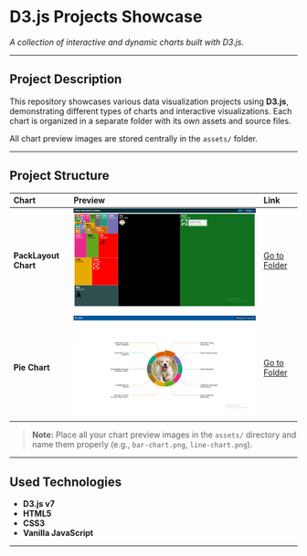 # D3.js Projects Showcase

*A collection of interactive and dynamic charts built with D3.js.*

---

## Project Description

This repository showcases various data visualization projects using **D3.js**, demonstrating different types of charts and interactive visualizations. Each chart is organized in a separate folder with its own assets and source files.

All chart preview images are stored centrally in the `assets/` folder.

---

## Project Structure

| Chart            | Preview                                    | Link                            |
| :--------------- | :----------------------------------------- | :------------------------------ |
| **PackLayout Chart**    | ![PackLayout Chart](./assets/pack_layout_001.png)       | [Go to Folder](./charts/pack_layout_001/)    |
| **Pie Chart**    | ![Pie Chart](./assets/pie_chart_002.png)       | [Go to Folder](./charts/pie_chart_002/)    |


> **Note:** Place all your chart preview images in the `assets/` directory and name them properly (e.g., `bar-chart.png`, `line-chart.png`).

---

## Used Technologies

* **D3.js v7**
* **HTML5**
* **CSS3**
* **Vanilla JavaScript**

---
